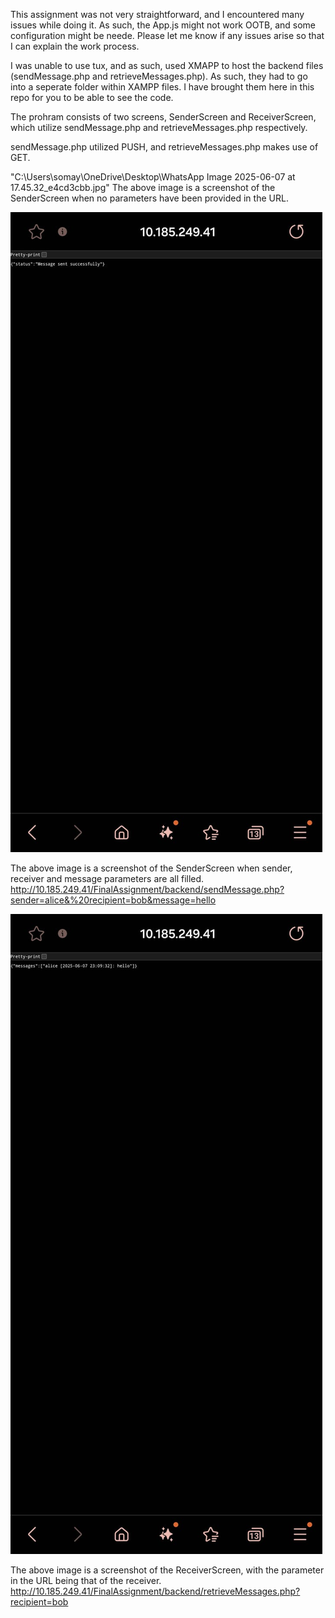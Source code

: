 This assignment was not very straightforward, and I encountered many issues while doing it. As such, the App.js might not work OOTB, and some configuration might be neede. Please let me know if any issues arise so that I can explain the work process.


I was unable to use tux, and as such, used XMAPP to host the backend files (sendMessage.php and retrieveMessages.php). As such, they had to go into a seperate folder within XAMPP files. I have brought them here in this repo for you to be able to see the code.


The prohram consists of two screens, SenderScreen and ReceiverScreen, which utilize sendMessage.php and retrieveMessages.php respectively.


sendMessage.php utilized PUSH, and retrieveMessages.php makes use of GET.


"C:\Users\somay\OneDrive\Desktop\WhatsApp Image 2025-06-07 at 17.45.32_e4cd3cbb.jpg"
The above image is a screenshot of the SenderScreen when no parameters have been provided in the URL.


![imagealt](https://github.com/SohanSomaya/INFO670/blob/5744b79dcd4007da97a1f9c7c6f4904cf3c14dc4/FinalAssignment/WhatsApp%20Image%202025-06-07%20at%2017.45.32_5b66a2f1.jpg)

The above image is a screenshot of the SenderScreen when sender, receiver and message parameters are all filled.
http://10.185.249.41/FinalAssignment/backend/sendMessage.php?sender=alice&%20recipient=bob&message=hello


![imagealt](https://github.com/SohanSomaya/INFO670/blob/8e2f6bcd9530aba139b6fe74815c56b7e9a8f76e/FinalAssignment/WhatsApp%20Image%202025-06-07%20at%2017.45.32_5585323b.jpg)

The above image is a screenshot of the ReceiverScreen, with the parameter in the URL being that of the receiver.
http://10.185.249.41/FinalAssignment/backend/retrieveMessages.php?recipient=bob

